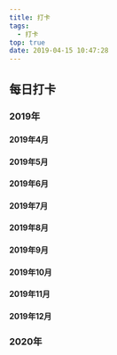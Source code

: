 ```yaml
---
title: 打卡
tags:
  - 打卡
top: true
date: 2019-04-15 10:47:28
---
```



## 每日打卡 

### 2019年
#### 2019年4月 

#### 2019年5月 

#### 2019年6月 
#### 2019年7月 

#### 2019年8月 

#### 2019年9月 

#### 2019年10月 

#### 2019年11月 

#### 2019年12月 


### 2020年